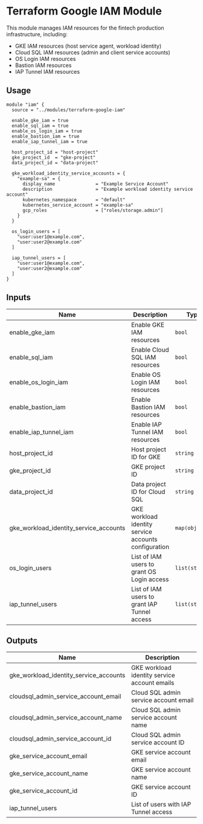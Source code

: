 # Terraform Google IAM Module

This module manages IAM resources for the fintech production infrastructure, including:

- GKE IAM resources (host service agent, workload identity)
- Cloud SQL IAM resources (admin and client service accounts)
- OS Login IAM resources
- Bastion IAM resources
- IAP Tunnel IAM resources

## Usage

```hcl
module "iam" {
  source = "../modules/terraform-google-iam"

  enable_gke_iam = true
  enable_sql_iam = true
  enable_os_login_iam = true
  enable_bastion_iam = true
  enable_iap_tunnel_iam = true

  host_project_id = "host-project"
  gke_project_id  = "gke-project"
  data_project_id = "data-project"

  gke_workload_identity_service_accounts = {
    "example-sa" = {
      display_name               = "Example Service Account"
      description                = "Example workload identity service account"
      kubernetes_namespace       = "default"
      kubernetes_service_account = "example-sa"
      gcp_roles                  = ["roles/storage.admin"]
    }
  }

  os_login_users = [
    "user:user1@example.com",
    "user:user2@example.com"
  ]

  iap_tunnel_users = [
    "user:user1@example.com",
    "user:user2@example.com"
  ]
}
```

## Inputs

| Name | Description | Type | Default | Required |
|------|-------------|------|---------|:--------:|
| enable_gke_iam | Enable GKE IAM resources | `bool` | `false` | no |
| enable_sql_iam | Enable Cloud SQL IAM resources | `bool` | `false` | no |
| enable_os_login_iam | Enable OS Login IAM resources | `bool` | `false` | no |
| enable_bastion_iam | Enable Bastion IAM resources | `bool` | `false` | no |
| enable_iap_tunnel_iam | Enable IAP Tunnel IAM resources | `bool` | `false` | no |
| host_project_id | Host project ID for GKE | `string` | `""` | no |
| gke_project_id | GKE project ID | `string` | `""` | no |
| data_project_id | Data project ID for Cloud SQL | `string` | `""` | no |
| gke_workload_identity_service_accounts | GKE workload identity service accounts configuration | `map(object)` | `{}` | no |
| os_login_users | List of IAM users to grant OS Login access | `list(string)` | `[]` | no |
| iap_tunnel_users | List of IAM users to grant IAP Tunnel access | `list(string)` | `[]` | no |

## Outputs

| Name | Description |
|------|-------------|
| gke_workload_identity_service_accounts | GKE workload identity service account emails |
| cloudsql_admin_service_account_email | Cloud SQL admin service account email |
| cloudsql_admin_service_account_name | Cloud SQL admin service account name |
| cloudsql_admin_service_account_id | Cloud SQL admin service account ID |
| gke_service_account_email | GKE service account email |
| gke_service_account_name | GKE service account name |
| gke_service_account_id | GKE service account ID |
| iap_tunnel_users | List of users with IAP Tunnel access | 
